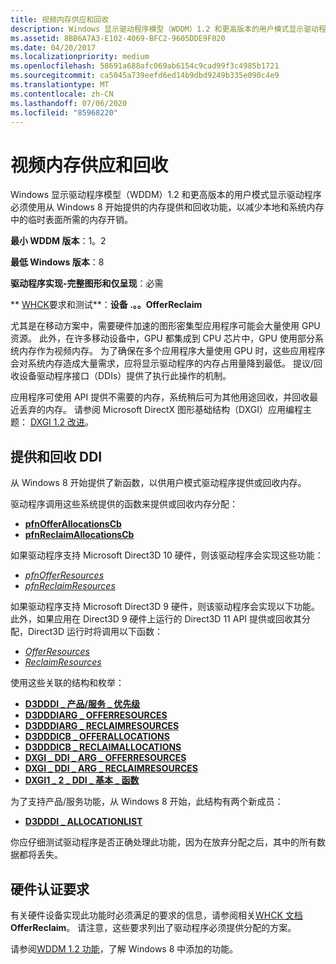 ```yaml
---
title: 视频内存供应和回收
description: Windows 显示驱动程序模型（WDDM）1.2 和更高版本的用户模式显示驱动程序必须使用从 Windows 8 开始提供的内存提供和回收功能，以减少本地和系统内存中的临时表面所需的内存开销。
ms.assetid: 8BB6A7A3-E102-4069-BFC2-9605DDE9F020
ms.date: 04/20/2017
ms.localizationpriority: medium
ms.openlocfilehash: 58691a688afc069ab6154c9cad99f3c4985b1721
ms.sourcegitcommit: ca5045a739eefd6ed14b9dbd9249b335e090c4e9
ms.translationtype: MT
ms.contentlocale: zh-CN
ms.lasthandoff: 07/06/2020
ms.locfileid: "85968220"
---
```

# <a name="video-memory-offer-and-reclaim"></a>视频内存供应和回收


Windows 显示驱动程序模型（WDDM）1.2 和更高版本的用户模式显示驱动程序必须使用从 Windows 8 开始提供的内存提供和回收功能，以减少本地和系统内存中的临时表面所需的内存开销。

**最小 WDDM 版本**：1。2

**最低 Windows 版本**：8

**驱动程序实现-完整图形和仅呈现**：必需

** [WHCK](https://docs.microsoft.com/windows-hardware/test/hlk/windows-hardware-lab-kit)要求和测试**：**设备 .。。OfferReclaim**


 

尤其是在移动方案中，需要硬件加速的图形密集型应用程序可能会大量使用 GPU 资源。 此外，在许多移动设备中，GPU 都集成到 CPU 芯片中，GPU 使用部分系统内存作为视频内存。 为了确保在多个应用程序大量使用 GPU 时，这些应用程序会对系统内存造成大量需求，应将显示驱动程序的内存占用量降到最低。 提议/回收设备驱动程序接口（DDIs）提供了执行此操作的机制。

应用程序可使用 API 提供不需要的内存，系统稍后可为其他用途回收，并回收最近丢弃的内存。 请参阅 Microsoft DirectX 图形基础结构（DXGI）应用编程主题： [DXGI 1.2 改进](https://docs.microsoft.com/windows/desktop/direct3ddxgi/dxgi-1-2-improvements)。

## <a name="span-idoffer_and_reclaim_ddispanspan-idoffer_and_reclaim_ddispanspan-idoffer_and_reclaim_ddispanoffer-and-reclaim-ddi"></a><span id="Offer_and_reclaim_DDI"></span><span id="offer_and_reclaim_ddi"></span><span id="OFFER_AND_RECLAIM_DDI"></span>提供和回收 DDI


从 Windows 8 开始提供了新函数，以供用户模式驱动程序提供或回收内存。

驱动程序调用这些系统提供的函数来提供或回收内存分配：

-   [**pfnOfferAllocationsCb**](https://docs.microsoft.com/windows-hardware/drivers/ddi/d3dumddi/nc-d3dumddi-pfnd3dddi_offerallocationscb)
-   [**pfnReclaimAllocationsCb**](https://docs.microsoft.com/windows-hardware/drivers/ddi/d3dumddi/nc-d3dumddi-pfnd3dddi_reclaimallocationscb)

如果驱动程序支持 Microsoft Direct3D 10 硬件，则该驱动程序会实现这些功能：

-   [*pfnOfferResources*](https://docs.microsoft.com/windows-hardware/drivers/ddi/d3dumddi/nc-d3dumddi-pfnd3dddi_offerresources)
-   [*pfnReclaimResources*](https://docs.microsoft.com/windows-hardware/drivers/ddi/dxgiddi/ns-dxgiddi-dxgi1_2_ddi_base_functions)

如果驱动程序支持 Microsoft Direct3D 9 硬件，则该驱动程序会实现以下功能。 此外，如果应用在 Direct3D 9 硬件上运行的 Direct3D 11 API 提供或回收其分配，Direct3D 运行时将调用以下函数：

-   [*OfferResources*](https://docs.microsoft.com/windows-hardware/drivers/ddi/d3dumddi/nc-d3dumddi-pfnd3dddi_offerresources)
-   [*ReclaimResources*](https://docs.microsoft.com/windows-hardware/drivers/ddi/d3dumddi/nc-d3dumddi-pfnd3dddi_reclaimresources)

使用这些关联的结构和枚举：

-   [**D3DDDI \_ 产品/服务 \_ 优先级**](https://docs.microsoft.com/windows-hardware/drivers/ddi/d3dukmdt/ne-d3dukmdt-_d3dddi_offer_priority)
-   [**D3DDDIARG \_ OFFERRESOURCES**](https://docs.microsoft.com/windows-hardware/drivers/ddi/d3dumddi/ns-d3dumddi-_d3dddiarg_offerresources)
-   [**D3DDDIARG \_ RECLAIMRESOURCES**](https://docs.microsoft.com/windows-hardware/drivers/ddi/d3dumddi/ns-d3dumddi-_d3dddiarg_reclaimresources)
-   [**D3DDDICB \_ OFFERALLOCATIONS**](https://docs.microsoft.com/windows-hardware/drivers/ddi/d3dumddi/ns-d3dumddi-_d3dddicb_offerallocations)
-   [**D3DDDICB \_ RECLAIMALLOCATIONS**](https://docs.microsoft.com/windows-hardware/drivers/ddi/d3dumddi/ns-d3dumddi-_d3dddicb_reclaimallocations)
-   [**DXGI \_ DDI \_ ARG \_ OFFERRESOURCES**](https://docs.microsoft.com/windows-hardware/drivers/ddi/dxgiddi/ns-dxgiddi-_dxgi_ddi_arg_offerresources)
-   [**DXGI \_ DDI \_ ARG \_ RECLAIMRESOURCES**](https://docs.microsoft.com/windows-hardware/drivers/ddi/dxgiddi/ns-dxgiddi-_dxgi_ddi_arg_reclaimresources)
-   [**DXGI1 \_ 2 \_ DDI \_ 基本 \_ 函数**](https://docs.microsoft.com/windows-hardware/drivers/ddi/dxgiddi/ns-dxgiddi-dxgi1_2_ddi_base_functions)

为了支持产品/服务功能，从 Windows 8 开始，此结构有两个新成员：

-   [**D3DDDI \_ ALLOCATIONLIST**](https://docs.microsoft.com/windows-hardware/drivers/ddi/d3dukmdt/ns-d3dukmdt-_d3dddi_allocationlist)

你应仔细测试驱动程序是否正确处理此功能，因为在放弃分配之后，其中的所有数据都将丢失。

## <a name="span-idhardware_certification_requirementsspanspan-idhardware_certification_requirementsspanspan-idhardware_certification_requirementsspanhardware-certification-requirements"></a><span id="Hardware_certification_requirements"></span><span id="hardware_certification_requirements"></span><span id="HARDWARE_CERTIFICATION_REQUIREMENTS"></span>硬件认证要求


有关硬件设备实现此功能时必须满足的要求的信息，请参阅相关[WHCK 文档](https://docs.microsoft.com/windows-hardware/test/hlk/windows-hardware-lab-kit) **OfferReclaim**。 请注意，这些要求列出了驱动程序必须提供分配的方案。

请参阅[WDDM 1.2 功能](wddm-v1-2-features.md)，了解 Windows 8 中添加的功能。

 

 





